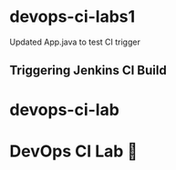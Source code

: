 # devops-ci-labs1
Updated App.java to test CI trigger
## Triggering Jenkins CI Build

# devops-ci-lab
# DevOps CI Lab 🚀
